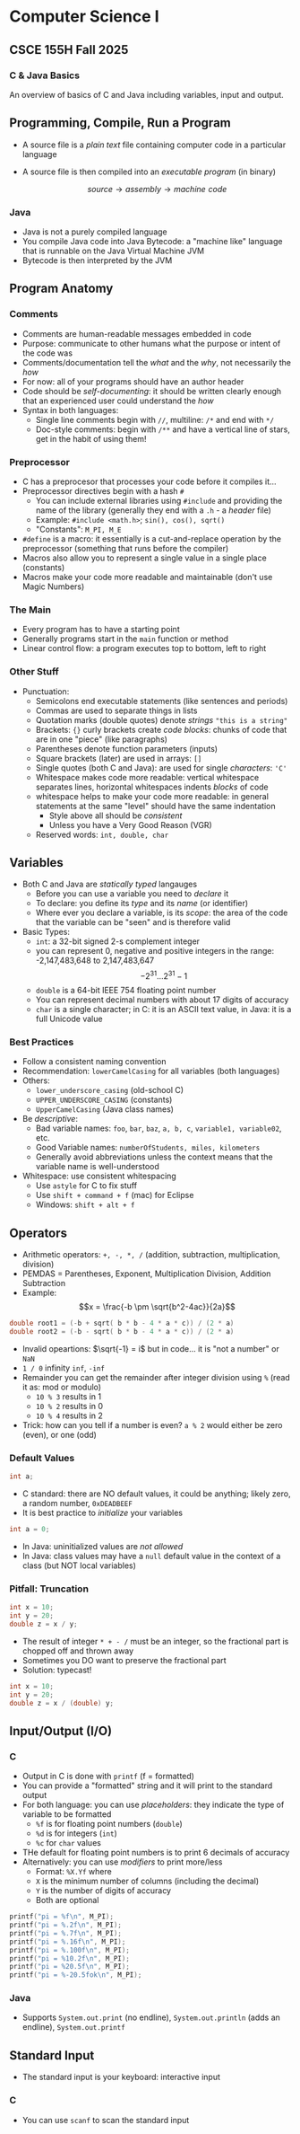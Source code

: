 # Computer Science I
## CSCE 155H Fall 2025
### C & Java Basics

An overview of basics of C and Java including variables, input and output.

## Programming, Compile, Run a Program

* A source file is a *plain text* file containing computer code in a particular language
* A source file is then compiled into an *executable program* (in binary)

  $$source \rightarrow assembly \rightarrow machine\,\, code$$

### Java

  * Java is not a purely compiled language
  * You compile Java code into Java Bytecode: a "machine like" language that is runnable on the Java Virtual Machine JVM
  * Bytecode is then interpreted by the JVM

## Program Anatomy

### Comments

* Comments are human-readable messages embedded in code
* Purpose: communicate to other humans what the purpose or intent of the code was
* Comments/documentation tell the *what* and the *why*, not necessarily the *how*
* For now: all of your programs should have an author header
* Code should be *self-documenting*: it should be written clearly enough that an experienced user could understand the *how*
* Syntax in both languages:
  * Single line comments begin with `//`, multiline: `/*` and end with `*/`
  * Doc-style comments: begin with `/**` and have a vertical line of stars, get in the habit of using them!

### Preprocessor

* C has a preprocesor that processes your code before it compiles it...
* Preprocessor directives begin with a hash `#`
  * You can include external libraries using `#include` and providing the name of the library (generally they end with a `.h` - a *header* file)
  * Example: `#include <math.h>`; `sin(), cos(), sqrt()`
  * "Constants": `M_PI, M_E`
* `#define` is a macro: it essentially is a cut-and-replace operation by the preprocessor (something that runs before the compiler)
* Macros also allow you to represent a single value in a single place (constants)
* Macros make your code more readable and maintainable (don't use Magic Numbers)

### The Main

* Every program has to have a starting point
* Generally programs start in the `main` function or method
* Linear control flow: a program executes top to bottom, left to right

### Other Stuff

* Punctuation:
  * Semicolons end executable statements (like sentences and periods)
  * Commas are used to separate things in lists
  * Quotation marks (double quotes) denote *strings* `"this is a string"`
  * Brackets: `{}` curly brackets create *code blocks*: chunks of code that are in one "piece" (like paragraphs)
  * Parentheses denote function parameters (inputs)
  * Square brackets (later) are used in arrays: `[]`
  * Single quotes (both C and Java): are used for single *characters*: `'C'`
  * Whitespace makes code more readable: vertical whitespace separates lines, horizontal whitespaces indents *blocks* of code
  * whitespace helps to make your code more readable: in general statements at the same "level" should have the same indentation
      * Style above all should be *consistent*
      * Unless you have a Very Good Reason (VGR)
  * Reserved words: `int, double, char`

## Variables

* Both C and Java are *statically typed* langauges
  * Before you can use a variable you need to *declare* it
  * To declare: you define its *type* and its *name* (or identifier)
  * Where ever you declare a variable, is its *scope*: the area of the code that the variable can be "seen" and is therefore valid
* Basic Types:
  * `int`: a 32-bit signed 2-s complement integer
  * you can represent 0, negative and positive integers in the range: -2,147,483,648 to 2,147,483,647
  $$-2^{31} \ldots 2^{31}-1$$
  * `double` is a 64-bit IEEE 754 floating point number
  * You can represent decimal numbers with about 17 digits of accuracy
  * `char` is a single character; in C: it is an ASCII text value, in Java: it is a full Unicode value

### Best Practices

* Follow a consistent naming convention
* Recommendation: `lowerCamelCasing` for all variables (both languages)
* Others:
  * `lower_underscore_casing` (old-school C)
  * `UPPER_UNDERSCORE_CASING` (constants)
  * `UpperCamelCasing` (Java class names)
* Be *descriptive*:
  * Bad variable names: `foo`, `bar`, `baz`, `a, b, c`, `variable1, variable02`, etc.
  * Good Variable names: `numberOfStudents, miles, kilometers`
  * Generally avoid abbreviations unless the context means that the variable name is well-understood
* Whitespace: use consistent whitespacing
  * Use `astyle` for C to fix stuff
  * Use `shift + command + f` (mac) for Eclipse
  * Windows: `shift + alt + f`

## Operators

* Arithmetic operators: `+, -, *, /` (addition, subtraction, multiplication, division)
* PEMDAS = Parentheses, Exponent, Multiplication Division, Addition Subtraction
* Example:
  $$x = \frac{-b \pm \sqrt{b^2-4ac}}{2a}$$

```c
double root1 = (-b + sqrt( b * b - 4 * a * c)) / (2 * a)
double root2 = (-b - sqrt( b * b - 4 * a * c)) / (2 * a)
```

* Invalid opeartions: $\sqrt{-1} = i$ but in code... it is "not a number" or `NaN`
* `1 / 0` infinity `inf`, `-inf`
* Remainder you can get the remainder after integer division using `%` (read it as: mod or modulo)
  * `10 % 3` results in 1
  * `10 % 2` results in 0
  * `10 % 4` results in 2
* Trick: how can you tell if a number is even? `a % 2` would either be zero (even), or one (odd)

### Default Values

```c
int a;
```

* C standard: there are NO default values, it could be anything; likely zero, a random number, `0xDEADBEEF`
* It is best practice to *initialize* your variables

```c
int a = 0;
```

* In Java: uninitialized values are *not allowed*
* In Java: class values may have a `null` default value in the context of a class (but NOT local variables)

### Pitfall: Truncation

```c
int x = 10;
int y = 20;
double z = x / y;
```

* The result of integer `* + - /` must be an integer, so the fractional part is chopped off and thrown away
* Sometimes you DO want to preserve the fractional part
* Solution: typecast!

```c
int x = 10;
int y = 20;
double z = x / (double) y;
```

## Input/Output (I/O)

### C

* Output in C is done with `printf` (f = formatted)
* You can provide a "formatted" string and it will print to the standard output
* For both language: you can use *placeholders*: they indicate the type of variable to be formatted
  * `%f` is for floating point numbers (`double`)
  * `%d` is for integers (`int`)
  * `%c` for `char` values
* THe default for floating point numbers is to print 6 decimals of accuracy
* Alternatively: you can use *modifiers* to print more/less
  * Format: `%X.Yf` where
  * `X` is the minimum number of columns (including the decimal)
  * `Y` is the number of digits of accuracy
  * Both are optional

```c
printf("pi = %f\n", M_PI);
printf("pi = %.2f\n", M_PI);
printf("pi = %.7f\n", M_PI);
printf("pi = %.16f\n", M_PI);
printf("pi = %.100f\n", M_PI);
printf("pi = %10.2f\n", M_PI);
printf("pi = %20.5f\n", M_PI);
printf("pi = %-20.5fok\n", M_PI);
```

### Java

* Supports `System.out.print` (no endline), `System.out.println` (adds an endline), `System.out.printf`

## Standard Input

* The standard input is your keyboard: interactive input

### C

* You can use `scanf` to scan the standard input


```text












```
